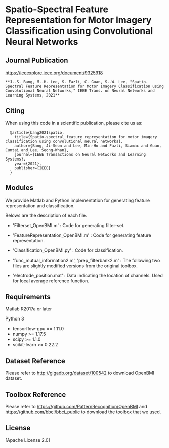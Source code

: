 # Spatio-Spectral Feature Representation for Motor Imagery Classification using Convolutional Neural Networks

## Journal Publication
https://ieeexplore.ieee.org/document/9325918

```
**J.-S. Bang, M.-H. Lee, S. Fazli, C. Guan, S.-W. Lee, "Spatio-Spectral Feature Representation for Motor Imagery Classification using Convolutional Neural Networks," IEEE Trans. on Neural Networks and Learning Systems, 2021**
```


## Citing
When using this code in a scientific publication, please cite us as:
```
  @article{bang2021spatio,
    title={Spatio-spectral feature representation for motor imagery classification using convolutional neural networks},
    author={Bang, Ji-Seon and Lee, Min-Ho and Fazli, Siamac and Guan, Cuntai and Lee, Seong-Whan},
    journal={IEEE Transactions on Neural Networks and Learning Systems},
    year={2021},
    publisher={IEEE}
  }
```


## Modules
 We provide Matlab and Python implementation for generating feature representation and classification.

 Belows are the description of each file.
 

 - 'Filterset_OpenBMI.m' : Code for generating filter-set. 

 - 'FeatureRepresentation_OpenBMI.m' : Code for generating feature representation.

 - 'Classification_OpenBMI.py' : Code for classification.

 - 'func_mutual_information2.m', 'prep_filterbank2.m' : The following two files are slightly modified versions from the original toolbox.

 - 'electrode_position.mat' : Data indicating the location of channels. Used for local average reference function.

## Requirements
Matlab R2017a or later

Python 3 

 - tensorflow-gpu == 1.11.0
 - numpy >= 1.17.5
 - scipy >= 1.1.0
 - scikit-learn >= 0.22.2

## Dataset Reference
Please refer to http://gigadb.org/dataset/100542 to download OpenBMI dataset.


## Toolbox Reference
Please refer to https://github.com/PatternRecognition/OpenBMI and 
https://github.com/bbci/bbci_public to download the toolbox that we used.


## License
[Apache License 2.0]

